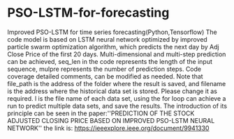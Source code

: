 # PSO-LSTM-for-forecasting
Improved PSO-LSTM for time series forecasting(Python,Tensorflow)
The code model is based on LSTM neural network optimized by improved particle swarm optimization algorithm, which predicts the next day by Adj Close Price of the first 20 days. Multi-dimensional and multi-step prediction can be achieved, seq_len in the code represents the length of the input sequence, mulpre represents the number of prediction steps. Code coverage detailed comments, can be modified as needed. Note that file_path is the address of the folder where the result is saved, and filename is the address where the historical data set is stored. Please change it as required. l is the file name of each data set, using the for loop can achieve a run to predict multiple data sets, and save the results. The introduction of its principle can be seen in the paper:''PREDICTION OF THE STOCK ADJUSTED CLOSING PRICE BASED ON IMPROVED PSO-LSTM NEURAL NETWORK'' the link is: https://ieeexplore.ieee.org/document/9941330
